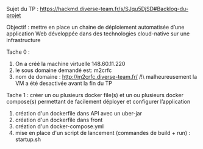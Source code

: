 Sujet du TP : https://hackmd.diverse-team.fr/s/SJqu5DjSD#Backlog-du-projet

Objectif : mettre en place un chaine de déploiement automatisée d’une application Web développée dans des technologies cloud-native sur une infrastructure

Tache 0 : 
1. On a créé la machine virtuelle 148.60.11.220
2. le sous domaine demandé est: m2crfc
3. nom de domaine : http://m2crfc.diverse-team.fr/
   /!\ malheureusement la VM a été desactivée avant la fin du TP

Tache 1 : créer un ou plusieurs docker file(s) et un ou plusieurs docker compose(s) permettant de facilement déployer et configurer l’application

1. création d'un dockerfile dans API avec un uber-jar
2. création d'un dockerfile dans front
3. création d'un docker-compose.yml
4. mise en place d'un script de lancement (commandes de build + run) : startup.sh
